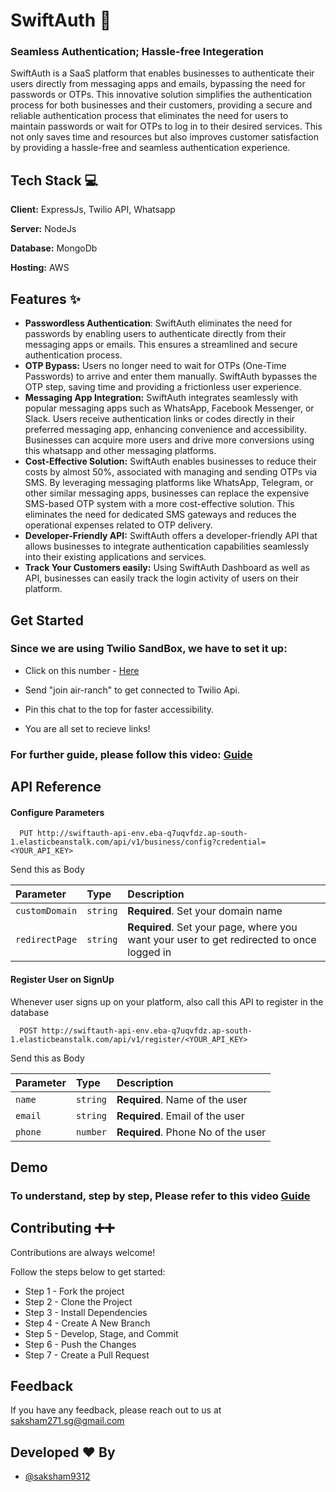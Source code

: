 

# SwiftAuth 🚀
### Seamless Authentication; Hassle-free Integeration

SwiftAuth is a SaaS platform that enables businesses to authenticate their users directly from messaging apps and emails, bypassing the need for passwords or OTPs. This innovative solution simplifies the authentication process for both businesses and their customers, providing a secure and reliable authentication process that eliminates the need for users to maintain passwords or wait for OTPs to log in to their desired services. This not only saves time and resources but also improves customer satisfaction by providing a hassle-free and seamless authentication experience. 



## Tech Stack 💻

**Client:** ExpressJs, Twilio API, Whatsapp

**Server:** NodeJs

**Database:** MongoDb

**Hosting:** AWS




## Features ✨

* **Passwordless Authentication**: SwiftAuth eliminates the need for passwords by enabling users to authenticate directly from their messaging apps or emails. This ensures a streamlined and secure authentication process.
* **OTP Bypass:** Users no longer need to wait for OTPs (One-Time Passwords) to arrive and enter them manually. SwiftAuth bypasses the OTP step, saving time and providing a frictionless user experience.
* **Messaging App Integration:** SwiftAuth integrates seamlessly with popular messaging apps such as WhatsApp, Facebook Messenger, or Slack. Users receive authentication links or codes directly in their preferred messaging app, enhancing convenience and accessibility. Businesses can acquire more users and drive more conversions using this whatsapp and other messaging platforms.
* **Cost-Effective Solution:** SwiftAuth enables businesses to reduce their costs by almost 50%, associated with managing and sending OTPs via SMS. By leveraging messaging platforms like WhatsApp, Telegram, or other similar messaging apps, businesses can replace the expensive SMS-based OTP system with a more cost-effective solution. This eliminates the need for dedicated SMS gateways and reduces the operational expenses related to OTP delivery.
* **Developer-Friendly API:** SwiftAuth offers a developer-friendly API that allows businesses to integrate authentication capabilities seamlessly into their existing applications and services.
* **Track Your Customers easily:** Using SwiftAuth Dashboard as well as API, businesses can easily track the login activity of users on their platform.

## Get Started
### Since we are using Twilio SandBox, we have to set it up:
* Click on this number - [Here](https://wa.me/14155238886)

* Send "join air-ranch" to get connected to Twilio Api.

* Pin this chat to the top for faster accessibility.

* You are all set to recieve links!

### For further guide, please follow this video: [Guide](https://youtu.be/FXkFOKAP4pE)

    
## API Reference

#### Configure Parameters

```http
  PUT http://swiftauth-api-env.eba-q7uqvfdz.ap-south-1.elasticbeanstalk.com/api/v1/business/config?credential=<YOUR_API_KEY>
```
Send this as Body 

| Parameter | Type     | Description                |
| :-------- | :------- | :------------------------- |
| `customDomain` | `string` | **Required**. Set your domain name|
 `redirectPage` | `string` |**Required**. Set your page, where you want your user to get redirected to once logged in|

#### Register User on SignUp
Whenever user signs up on your platform, also call this API to register in the database

```http
  POST http://swiftauth-api-env.eba-q7uqvfdz.ap-south-1.elasticbeanstalk.com/api/v1/register/<YOUR_API_KEY>
```
Send this as Body 

| Parameter | Type     | Description                       |
| :-------- | :------- | :-------------------------------- |
| `name`      | `string` | **Required**. Name of the user |
| `email`      | `string` | **Required**. Email of the user |
| `phone`      | `number` | **Required**. Phone No of the user |




## Demo
### To understand, step by step, Please refer to this video [Guide](https://youtu.be/FXkFOKAP4pE)


## Contributing ➕➕

Contributions are always welcome!

Follow the steps below to get started:
* Step 1 - Fork the project
* Step 2 - Clone the Project
* Step 3 - Install Dependencies
* Step 4 - Create A New Branch
* Step 5 - Develop, Stage, and Commit
* Step 6 - Push the Changes
* Step 7 - Create a Pull Request


## Feedback

If you have any feedback, please reach out to us at saksham271.sg@gmail.com

## Developed ❤️ By

- [@saksham9312](https://github.com/saksham9312)


